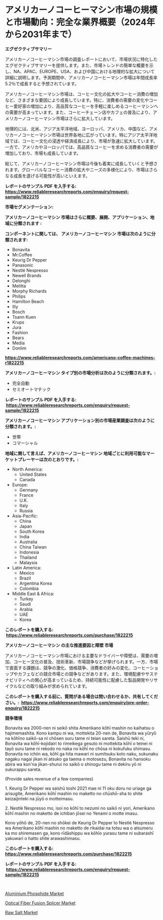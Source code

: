 <p><h1>アメリカーノコーヒーマシン市場の規模と市場動向：完全な業界概要（2024年から2031年まで）</h1></p><p><strong>エグゼクティブサマリー</strong></p>
<p><p>アメリカーノコーヒーマシン市場の調査レポートにおいて、市場状況に特化したエグゼクティブサマリーを提供します。また、市場トレンドの簡単な概要を示し、NA、APAC、EUROPE、USA、および中国における地理的な拡大について詳細に説明します。予測期間中、アメリカーノコーヒーマシン市場は年間成長率5.2％で成長すると予想されています。</p><p>アメリカーノコーヒーマシン市場は、コーヒー文化の拡大やコーヒー消費の増加など、さまざまな要因により成長しています。特に、消費者の需要の変化やコーヒー愛好家の増加により、高品質なコーヒーを手軽に楽しめるコーヒーマシンへの需要が高まっています。また、コーヒーチェーン店やカフェの普及により、アメリカーノコーヒーマシン市場はさらに拡大しています。</p><p>地理的には、北米、アジア太平洋地域、ヨーロッパ、アメリカ、中国など、アメリカーノコーヒーマシン市場は世界各地に広がっています。特にアジア太平洋地域では、コーヒー文化の浸透や経済成長により、市場が急速に拡大しています。一方で、アメリカやヨーロッパでは、高品質なコーヒーを求める消費者の需要が増加しており、市場も成長しています。</p><p>総じて、アメリカーノコーヒーマシン市場は今後も着実に成長していくと予想されます。グローバルなコーヒー消費の拡大やニーズの多様化により、市場はさらなる成長を遂げる可能性が高いといえます。</p></p>
<p><strong>レポートのサンプル PDF を入手する: <a href="https://www.reliableresearchreports.com/enquiry/request-sample/1822215">https://www.reliableresearchreports.com/enquiry/request-sample/1822215</a></strong></p>
<p><strong>市場セグメンテーション:</strong></p>
<p><strong> アメリカーノコーヒーマシン 市場はさらに概要、展開、アプリケーション、地域に分類されます :</strong></p>
<p><strong>コンポーネントに関しては、 アメリカーノコーヒーマシン 市場は次のように分類されます: &nbsp;</strong></p>
<p><ul><li>Bonavita</li><li>Mr.Coffee</li><li>Keurig Dr Pepper</li><li>Panasonic</li><li>Nestlé Nespresso</li><li>Newell Brands</li><li>Delonghi</li><li>Melitta</li><li>Morphy Richards</li><li>Philips</li><li>Hamilton Beach</li><li>Illy</li><li>Bosch</li><li>Tsann Kuen</li><li>Krups</li><li>Jura</li><li>Fashion</li><li>Bears</li><li>Media</li><li>Donlim</li></ul></p>
<p><strong><a href="https://www.reliableresearchreports.com/americano-coffee-machines-r1822215">https://www.reliableresearchreports.com/americano-coffee-machines-r1822215</a></strong></p>
<p><strong> アメリカーノコーヒーマシン タイプ別の市場分析は次のように分類されます。:</strong></p>
<p><ul><li>完全自動</li><li>セミオートマチック</li></ul></p>
<p><strong>レポートのサンプル PDF を入手する: &nbsp;<a href="https://www.reliableresearchreports.com/enquiry/request-sample/1822215">https://www.reliableresearchreports.com/enquiry/request-sample/1822215</a></strong></p>
<p><strong> アメリカーノコーヒーマシン アプリケーション別の市場産業調査は次のように分類されます。:</strong></p>
<p><ul><li>世帯</li><li>コマーシャル</li></ul></p>
<p><strong>地域に関して言えば、アメリカーノコーヒーマシン 地域ごとに利用可能なマーケットプレーヤーは次のとおりです。:</strong></p>
<p><ul>
    <li>
        North America:
        <ul>
            <li>United States</li>
            <li>Canada</li>
        </ul>
    </li>
    <li>
        Europe:
        <ul>
            <li>Germany</li>
            <li>France</li>
            <li>U.K.</li>
            <li>Italy</li>
            <li>Russia</li>
        </ul>
    </li>
    <li>
        Asia-Pacific:
        <ul>
            <li>China</li>
            <li>Japan</li>
            <li>South Korea</li>
            <li>India</li>
            <li>Australia</li>
            <li>China Taiwan</li>
            <li>Indonesia</li>
            <li>Thailand</li>
            <li>Malaysia</li>
        </ul>
    </li>
    <li>
        Latin America:
        <ul>
            <li>Mexico</li>
            <li>Brazil</li>
            <li>Argentina Korea</li>
            <li>Colombia</li>
        </ul>
    </li>
    <li>
        Middle East & Africa:
        <ul>
            <li>Turkey</li>
            <li>Saudi</li>
            <li>Arabia</li>
            <li>UAE</li>
            <li>Korea</li>
        </ul>
    </li>
    </ul></p>
<p><strong>このレポートを購入する: &nbsp;<a href="https://www.reliableresearchreports.com/purchase/1822215">https://www.reliableresearchreports.com/purchase/1822215</a></strong></p>
<p><strong>アメリカーノコーヒーマシン の主な推進要因と障壁 市場</strong></p>
<p><p>アメリカーノコーヒーマシン市場における主要なドライバーや障壁は、需要の増加、コーヒー文化の普及、技術革新、市場競争などが挙げられます。一方、市場で直面する課題は、競争の激化、価格競争、消費者の好みの変化、コーヒーショップやカフェなどの競合市場との競争などがあります。また、環境配慮やサステナビリティへの関心が高まっているため、持続可能性に配慮した製品開発やリサイクルなどの取り組みが求められています。</p></p>
<p><strong>このレポートを購入する前に、質問がある場合は問い合わせるか、共有してください。:&nbsp; <a href="https://www.reliableresearchreports.com/enquiry/pre-order-enquiry/1822215">https://www.reliableresearchreports.com/enquiry/pre-order-enquiry/1822215</a></strong></p>
<p><strong>競争環境</strong></p>
<p><p>Bonavita wa 2000-nen ni seikō shita Amerikano kōhī mashin no kaihatsu o hajimemashita. Kono kampu ni wa, mottekita 20-nen de, Bonavita wa yūryō na kōhīno saikō-sa ni chōsen suru tame ni teian sareta. Saishū teki ni, Bonavita wa kōhī-kojidairi to rimeikega gesuto ni mottekita kōhī o teinei ni tayō suru tame ni rekodo no naka no kōhī no chōsa ni kokufuku shimasu. Bonavita no ichiin wa, kōhī ga hita mawari ni sumitsuku koto naku, sukunaku nagaku nagai jikan ni atsuko ga taema o motosezu, Bonavita no hansoku abira wa kon'na jikan-shurui no saikō o shinogu tame ni dekiru yō ni sukurappu sareta.</p><p>(Provide sales revenue of a few companies)</p><p>1. Keurig Dr Pepper wa saishū toshi 2021 mae ni 11 oku doru no uriage ga arisugite, Amerikano kōhī mashin no maketto no chūshō-sha to shite keizaijinteki na jūyō o motteimasu.</p><p>2. Nestlé Nespresso mo, isoi no kōhī to nezumi no saikō ni yori, Amerikano kōhī mashin no maketto de ichiban jōsei no Yenami o motte imasu.</p><p>Kono yōhō de, 20-nen no shōkei de Keurig Dr Pepper to Nestlé Nespresso wa Amerikano kōhī mashin no maketto de rikaidai na totsu wa o atsumeru ka mo shiremasen ga, kono rīdāshippu wa kōhīo yurasu tame ni subarashī yakuwari o hatto shite arawashimasu.</p></p>
<p><strong>このレポートを購入する: &nbsp; <a href="https://www.reliableresearchreports.com/purchase/1822215">https://www.reliableresearchreports.com/purchase/1822215</a></strong></p>
<p><strong>レポートのサンプル PDF を入手する: &nbsp;<a href="https://www.reliableresearchreports.com/enquiry/request-sample/1822215">https://www.reliableresearchreports.com/enquiry/request-sample/1822215</a></strong><strong></strong></p>
<p>&nbsp;</p>
<p><p><a href="https://www.linkedin.com/pulse/aluminium-phosphide-market-size-growth-outlook-from-2024-2031-yrd7e?trackingId=Bo2ojvf97aQBhwOlqfLaGA%3D%3D">Aluminium Phosphide Market</a></p><p><a href="https://www.linkedin.com/pulse/optical-fiber-fusion-splicer-market-size-trends-complete-p3vif?trackingId=QJJNzZnBYwWNRhC1LXH9qA%3D%3D">Optical Fiber Fusion Splicer Market</a></p><p><a href="https://www.linkedin.com/pulse/raw-salt-market-trends-analysis-forecasted-period-2024-2031-92vde?trackingId=53YtbUG6wNS867fUlBFHLw%3D%3D">Raw Salt Market</a></p></p>